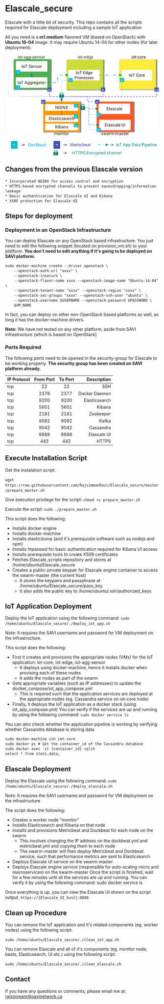 # Elascale_secure
Elascale with a little bit of security. This repo contains all the scripts required for Elascale deployment including a sample IoT application

All you need is a **m1.medium** flavored VM (based on OpenStack) with **Ubuntu 16-04** image. It may require Ubuntu 14-04 for other nodes (for later deployment).

![alt text](https://github.com/RajsimmanRavi/Elascale_secure/blob/master/Elascale_secure.png)

## Changes from the previous Elascale version ##

    * Incorporated NGINX for access control and encryption
    * HTTPS-based encrypted channels to prevent eavesdropping/information leakage
    * Basic authentication for Elascale UI and Kibana
    * XSRF protection for Elascale UI 

## Steps for deployment ##

### Deployment in an OpenStack Infrastructure ###

You can deploy Elascale on any OpenStack based infrastructure. You just need to edit the following snippet (located on provision_vm.sh) to your platform. **You don't need to edit anything if it's going to be deployed on SAVI platform.**

```
sudo docker-machine create --driver openstack \
    --openstack-auth-url "xxxx" \
    --openstack-insecure \
    --openstack-flavor-name xxxx --openstack-image-name "Ubuntu-14-04" \
    --openstack-tenant-name "xxxx" --openstack-region "xxxx" \
    --openstack-sec-groups "xxxx" --openstack-ssh-user "ubuntu" \
    --openstack-username $USERNAME --openstack-password $PASSWORD \
    $VM_NAME
```
In fact, you can deploy on other non-OpenStack based platforms as well, as long it has the docker-machine drivers. 

**Note:** We have not tested on any other platform, aside from SAVI infrastructure (which is based on OpenStack)

### Ports Required ###

The following ports need to be opened in the security-group for Elascale to be working properly. **The security group has been created on SAVI platform already.**

| IP Protocol   | From Port  | To Port  |  Description     |
| ------------- |:----------:|:--------:| ----------------:|
| tcp           |     22     |    22    |   SSH            |
| tcp           |     2376   |    2377  |   Docker Daemon  |
| tcp           |     9200   |    9200  |   Elasticsearch  |
| tcp           |     5601   |    5601  |   Kibana         |
| tcp           |     2181   |    2181  |   Zookeeper      |
| tcp           |     9092   |    9092  |   Kafka          |
| tcp           |     9042   |    9042  |   Cassandra      |
| tcp           |     8888   |    8888  |   Elascale UI    |
| tcp           |     443    |    443   |   HTTPS          |

## Execute Installation Script

Get the instalation script:

```wget https://raw.githubusercontent.com/RajsimmanRavi/Elascale_secure/master/prepare_master.sh```

Give execution privilege for the script: ```chmod +x prepare_master.sh```

Execute the script: ```sudo ./prepare_master.sh```

This script does the following:
* Installs docker engine
* Installs docker-machine
* Installs elasticdump (and it's prerequisite software such as nodejs and npm)
* Installs htpasswd for basic authentication required for Kibana UI access
* Installs prerequisite tools to create X509 certificates 
* Fetches Elascale_scripts repository and stores at /home/ubuntu/Elascale_secure
* Creates a public-private keypair for Elascale engine container to access the swarm-master (the current host)
  * It stores the keypairs and passphrase at /home/ubuntu/Elascale_secure/pass_key 
  * It also adds the public key to /home/ubuntu/.ssh/authorized_keys 

## IoT Application Deployment

Deploy the IoT application using the following command: ```sudo /home/ubuntu/Elascale_secure/./deploy_iot_app.sh```

Note: It requires the SAVI username and password for VM deployment on the infrastructure.

This script does the following:
* First it creates and provisions the appropriate nodes (VMs) for the IoT application: iot-core, iot-edge, iot-agg-sensor
  * It deploys using docker-machine, hence it installs docker when provising each of these nodes
  * It adds the nodes as part of the swarm
* Gets appropriate variables (such as IP addresses) to update the docker_compose/iot_app_compose.yml 
  * This is required such that the application services are deployed at the appropriate nodes (eg. Cassandra service on iot-core node)
* Finally, it deploys the IoT application as a docker stack (using iot_app_compose.yml)
You can verify if the services are up and running by using the following command: ```sudo docker service ls```

You can also check whether the application pipeline is working by verifying whether Cassandra database is storing data
```
sudo docker-machine ssh iot-core
sudo docker ps # Get the container_id of the Cassandra database
sudo docker exec -it {container_id} cqlsh
select * from stats.data;
```

## Elascale Deployment
Deploy the Elascale using the following command: ```sudo /home/ubuntu/Elascale_secure/./deploy_elascale.sh```

Note: It requires the SAVI username and password for VM deployment on the infrastructure

The script does the following:
* Creates a worker node "monitor" 
* Installs Elasticsearch and Kibana on that node
* Installs and provisions Metricbeat and Dockbeat for each node on the swarm
  * This involves changing the IP address on the dockbeat.yml and metricbeat.yml and copying them to each node 
  * The swarm-master will then deploy Metricbeat and Dockbeat service, such that performance metrics are sent to Elasticsearch
* Deploys Elascale UI service on the swarm-master
* Deploys Elascale engine service (responsible for auto-scaling micro and macroservices) on the swarm-master
Once the script is finished, wait for a few minutes until all the services are up and running. You can verify it by using the following command: sudo docker service ls

Once everything is up, you can view the Elascale UI shown on the script output. ```https://{Elascale_UI_host}:8888```

## Clean up Procedure

You can remove the IoT application and it's related components (eg. worker nodes) using the following script:

```sudo /home/ubuntu/Elascale_secure/./clean_iot_app.sh```

You can remove Elascale and all of it's components (eg. monitor node, beats, Elasticsearch, UI etc.) using the following script:

```sudo /home/ubuntu/Elascale_secure/./clean_elascale.sh```

## Contact

If you have any questions or comments, please email me at: rajsimmanr@savinetwork.ca
